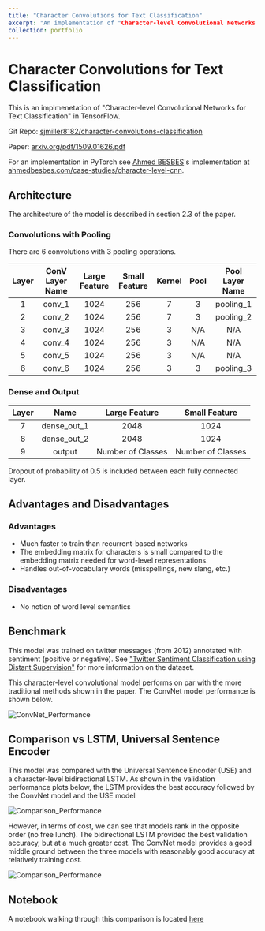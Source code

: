 ```yaml
---
title: "Character Convolutions for Text Classification"
excerpt: "An implementation of "Character-level Convolutional Networks for Text Classification" in TensorFlow.<br/><img src='/images/letters_banner.png'>"
collection: portfolio
---
```


# Character Convolutions for Text Classification

This is an implmenetation of "Character-level Convolutional Networks for Text Classification" in TensorFlow.

Git Repo: [sjmiller8182/character-convolutions-classification](https://github.com/sjmiller8182/character-convolutions-classification)

Paper: [arxiv.org/pdf/1509.01626.pdf](https://arxiv.org/pdf/1509.01626.pdf)

For an implementation in PyTorch see [Ahmed BESBES](https://www.ahmedbesbes.com/)'s implementation at [ahmedbesbes.com/case-studies/character-level-cnn](https://www.ahmedbesbes.com/case-studies/character-level-cnn).

## Architecture

The architecture of the model is described in section 2.3 of the paper.

### Convolutions with Pooling

There are 6 convolutions with 3 pooling operations.

|  Layer  | ConV Layer Name | Large Feature | Small Feature | Kernel | Pool | Pool Layer Name |
|:-------:|:---------------:|:-------------:|:-------------:|:------:|:----:|:---------------:|
| 1             |  conv_1   |   1024        |   256         | 7      |  3   | pooling_1  |
| 2             | conv_2    |   1024        |   256         | 7      |  3   | pooling_2  |
| 3             |  conv_3   |   1024        |   256         | 3      |  N/A | N/A  |
| 4             | conv_4    |   1024        |   256         | 3      |  N/A | N/A  |
| 5             |  conv_5   |   1024        |   256         | 3      |  N/A | N/A  |
| 6             | conv_6    |   1024        |   256         | 3      |  3   | pooling_3  |

### Dense and Output

|  Layer  | Name | Large Feature | Small Feature |
|:-------:|:---------------:|:-------------:|:-------------:|
| 7       |  dense_out_1   |   2048        |   1024         |
| 8       | dense_out_2    |   2048        |   1024         |
| 9       |  output        |   Number of Classes   |   Number of Classes |

Dropout of probability of 0.5 is included between each fully connected layer.

## Advantages and Disadvantages

### Advantages

* Much faster to train than recurrent-based networks
* The embedding matrix for characters is small compared to the embedding matrix needed for word-level representations.
* Handles out-of-vocabulary words (misspellings, new slang, etc.)

### Disadvantages

* No notion of word level semantics

## Benchmark

This model was trained on twitter messages (from 2012) annotated with sentiment (positive or negative). 
See ["Twitter Sentiment Classification using Distant Supervision"](https://www-cs.stanford.edu/people/alecmgo/papers/TwitterDistantSupervision09.pdf) for more information on the dataset.

This character-level convolutional model performs on par with the more traditional methods shown in the paper.
The ConvNet model performance is shown below.

![ConvNet_Performance](/images/ConvNet_Accuracy_Loss.png)

## Comparison vs LSTM, Universal Sentence Encoder

This model was compared with the Universal Sentence Encoder (USE) and a character-level bidirectional LSTM.
As shown in the validation performance plots below,
the LSTM provides the best accuracy followed by the ConvNet model and the USE model 

![Comparison_Performance](/images/model_performance_compare.png)

However, in terms of cost, we can see that models rank in the opposite order (no free lunch).
The bidirectional LSTM provided the best validation accuracy,
but at a much greater cost.
The ConvNet model provides a good middle ground between the three models with reasonably good accuracy at relatively training cost.

![Comparison_Performance](/images/model_training_time_compare.png)

## Notebook 

A notebook walking through this comparison is located 
[here](https://github.com/sjmiller8182/character-convolutions-classification/blob/master/character-convolution-tutorial.ipynb)




